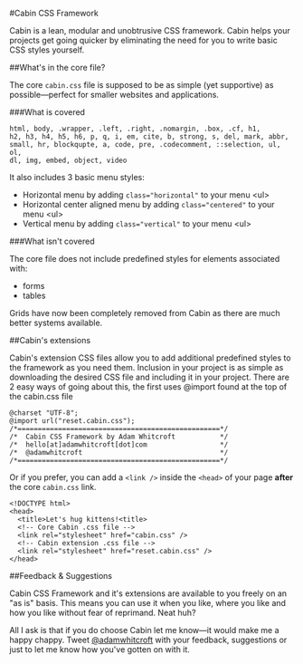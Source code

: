 #Cabin CSS Framework

Cabin is a lean, modular and unobtrusive CSS framework. Cabin helps your projects get going quicker by eliminating the need for you to write basic CSS styles yourself.

##What's in the core file?

The core <code>cabin.css</code> file is supposed to be as simple (yet supportive) as possible—perfect for smaller websites and applications. 

###What is covered

<code>html, body, .wrapper, .left, .right, .nomargin, .box, .cf, h1, h2, h3, h4, h5, h6, p, q, i, em, cite, b, strong, s, del, mark, abbr, small, hr, blockqupte, a, code, pre, .codecomment, ::selection, ul, ol, dl, img, embed, object, video</code>

It also includes 3 basic menu styles:
<ul>
<li>Horizontal menu by adding <code>class="horizontal"</code> to your menu &lt;ul&gt;</li>
<li>Horizontal center aligned menu by adding <code>class="centered"</code> to your menu &lt;ul&gt;</li>
<li>Vertical menu by adding <code>class="vertical"</code> to your menu &lt;ul&gt;</li>
</ul>

###What isn't covered

The core file does not include predefined styles for elements associated with:

<ul>
<li>forms</li>
<li>tables</li>
</ul>

Grids have now been completely removed from Cabin as there are much better systems available.

##Cabin's extensions

Cabin's extension CSS files allow you to add additional predefined styles to the framework as you need them. Inclusion in your project is as simple as downloading the desired CSS file and including it in your project. There are 2 easy ways of going about this, the first uses @import found at the top of the cabin.css file

<pre><code>@charset "UTF-8";
@import url("reset.cabin.css");
/*==================================================*/
/*  Cabin CSS Framework by Adam Whitcroft           */
/*  hello[at]adamwhitcroft[dot]com                  */
/*  @adamwhitcroft                                  */
/*==================================================*/
</code></pre>

Or if you prefer, you can add a <code>&lt;link /&gt;</code> inside the <code>&lt;head&gt;</code> of your page <strong>after</strong> the core <code>cabin.css</code> link.

<pre><code>&lt;!DOCTYPE html&gt;
&lt;head&gt;
  &lt;title&gt;Let's hug kittens!&lt;title&gt;
  <span class="codecomment">&lt;!-- Core Cabin .css file --&gt;</span>
  &lt;link rel="stylesheet" href="cabin.css" /&gt;
  <span class="codecomment">&lt;!-- Cabin extension .css file --&gt;</span>
  &lt;link rel="stylesheet" href="reset.cabin.css" /&gt;
&lt;/head&gt;
</code></pre>

##Feedback &amp; Suggestions

Cabin CSS Framework and it's extensions are available to you freely on an "as is" basis. This means you can use it when you like, where you like and how you like without fear of reprimand. Neat huh?

All I ask is that if you do choose Cabin let me know—it would make me a happy chappy. Tweet [@adamwhitcroft](http://www.twitter.com/adamwhitcroft) with your feedback, suggestions or just to let me know how you've gotten on with it.